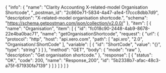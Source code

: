 {
  "info": {
    "name": "Clarity Accounting X-related-model Organisation Shortcode",
    "_postman_id": "2c860e71-5834-4a47-a1e4-17ccc8dbb7d9",
    "description": "X-related-model organisation shortcode.",
    "schema": "https://schema.getpostman.com/json/collection/v2.0.0/"
  },
  "item": [
    {
      "name": "Organisation",
      "item": [
        {
          "id": "fc018c90-2448-4ab9-8678-22e4ba0bac71",
          "name": "getOrganisationShortcode",
          "request": {
            "url": {
              "protocol": "http",
              "host": "api.xero.com",
              "path": [
                "api.xro",
                "2.0",
                "Organisation/:ShortCode"
              ],
              "variable": [
                {
                  "id": "ShortCode",
                  "value": "{}",
                  "type": "string"
                }
              ]
            },
            "method": "GET",
            "body": {
              "mode": "raw"
            },
            "description": "Get organisation shortcode."
          },
          "response": [
            {
              "status": "OK",
              "code": 200,
              "name": "Response_200",
              "id": "5b2338b7-afac-48c3-a75f-671930fa7139"
            }
          ]
        }
      ]
    }
  ]
}